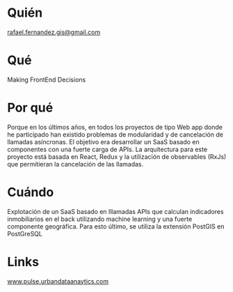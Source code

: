 # Quién
rafael.fernandez.gis@gmail.com
# Qué
Making FrontEnd Decisions
# Por qué
Porque en los últimos años, en todos los proyectos de tipo Web app donde he participado han existido problemas de modularidad y de cancelación de llamadas asíncronas. El objetivo era desarrollar un SaaS basado en componentes con una fuerte carga de APIs.
La arquitectura para este proyecto está basada en React, Redux y la utilización de observables (RxJs) que permitieran la cancelación de las llamadas.
# Cuándo
Explotación de un SaaS basado en lllamadas APIs que calculan indicadores inmobiliarios en el back utilizando machine learning y una fuerte componente geográfica. Para esto último, se utiliza la extensión PostGIS en PostGreSQL
# Links
www.pulse.urbandataanaytics.com
